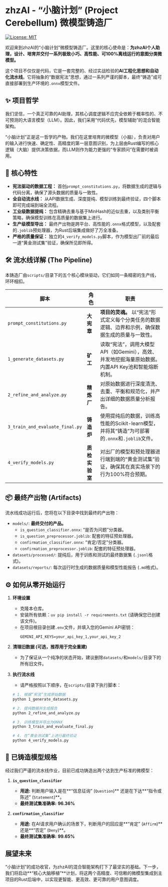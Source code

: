 # zhzAI - “小脑计划” (Project Cerebellum) 微模型铸造厂

[![License: MIT](https://img.shields.io/badge/License-MIT-yellow.svg)](https://opensource.org/licenses/MIT)

欢迎来到zhzAI的“小脑计划”微模型铸造厂。这里的核心使命是：**为zhzAI个人助理，设计、培育并交付一系列极致小巧、高性能、可100%离线运行的意图分类微模型。**

这个项目不仅仅是代码，它是一套完整的、经过实战检验的**AI工程化思想和自动化流水线**。它将抽象的“数据宪法”思想，通过一系列严谨的脚本，最终“铸造”成可直接部署到生产环境的`.onnx`模型文件。

## ✨ 项目哲学

我们坚信，一个真正可靠的AI助理，其核心调度逻辑不应完全依赖于概率性的、不可预测的大语言模型（LLM）。因此，我们采用“代码优先，模型辅助”的混合智能架构。

“小脑计划”正是这一哲学的产物。我们在这里培育的微模型（小脑），负责对用户的输入进行快速、确定性、高精度的第一层意图识别，为上层由Rust编写的核心逻辑（大脑）提供决策依据，而LLM则作为能力更强的“专家顾问”在需要时被调用。

## 🚀 核心特性

-   **宪法驱动的数据工程：** 首创`prompt_constitutions.py`，将数据生成的逻辑与代码分离，确保了源头数据的质量与一致性。
-   **全自动流水线：** 从API数据生成、深度提纯、模型训练到最终验证，四个脚本即可完成端到端全流程。
-   **工业级数据提纯：** 包含精确去重与基于MinHash的近似去重，以及类别平衡策略，确保模型训练在高质量的数据集上进行。
-   **生产级模型导出：** 最终产出物是跨平台、高性能的`.onnx`格式模型，以及配套的`.joblib`预处理器，为Rust后端集成做好了万全准备。
-   **严格的质量保证：** 独立的`4_verify_models.py`脚本，作为模型出厂前的最后一道“黄金测试集”验证，确保所见即所得。

## 🛠️ 流水线详解 (The Pipeline)

本铸造厂由`scripts/`目录下的五个核心模块驱动，它们如同一条精密的生产线，环环相扣。

| 脚本                               | 角色         | 职责                                                                                               |
| ---------------------------------- | ------------ | -------------------------------------------------------------------------------------------------- |
| `prompt_constitutions.py`          | **大宪章**   | **项目的灵魂。** 以“宪法”形式定义每个分类任务的数据逻辑、边界和示例，确保数据生成的质量与一致性。 |
| `1_generate_datasets.py`           | **矿工**     | 读取“宪法”，调用大模型API（如Gemini），高效、并发地挖掘海量原始数据。内置API Key池和智能熔断机制。 |
| `2_refine_and_analyze.py`          | **精炼厂**   | 对原始数据进行深度清洗、去重、平衡和规范化，并产出详细的数据质量分析报告。                           |
| `3_train_and_evaluate_final.py`    | **铸造炉**   | 使用提纯后的数据，训练高性能的Scikit-learn模型，并将其“铸造”为可部署的`.onnx`和`.joblib`文件。      |
| `4_verify_models.py`               | **质检实验室** | 对出厂的模型和预处理器进行端到端的“黄金测试集”验证，确保其在真实场景下的行为100%符合预期。       |

## 📦 最终产出物 (Artifacts)

流水线成功运行后，您将在以下目录中找到最终的产出物：

-   `models/`: **最终交付的产品。**
    -   `is_question_classifier.onnx`: “是否为问题”分类器。
    -   `is_question_preprocessor.joblib`: 配套的特征预处理器。
    -   `confirmation_classifier.onnx`: “肯定/否定”分类器。
    *   `confirmation_preprocessor.joblib`: 配套的特征预处理器。
-   `datasets/processed/`: 提纯后，用于训练和测试的最终数据集 (`.jsonl`格式)。
-   `datasets/reports/`: 每次运行时生成的数据质量和模型性能报告 (`.md`格式)。

## ⚙️ 如何从零开始运行

1.  **环境设置**
    -   克隆本仓库。
    -   安装所有依赖：`uv pip install -r requirements.txt` (请确保您已创建该文件)。
    -   在项目根目录创建`.env`文件，并填入您的Gemini API密钥：
        ```
        GEMINI_API_KEYS=your_api_key_1,your_api_key_2
        ```

2.  **清理旧数据 (可选，推荐用于完全重建)**
    -   为了保证从一个纯净的状态开始，建议删除`datasets/`和`models/`目录下的所有旧文件。

3.  **执行流水线**
    -   请严格按照以下顺序，在`scripts/`目录下执行脚本：
    ```bash
    # 1. 根据“宪法”生成原始数据
    python 1_generate_datasets.py

    # 2. 提纯数据并生成报告
    python 2_refine_and_analyze.py

    # 3. 训练模型并导出为ONNX
    python 3_train_and_evaluate_final.py

    # 4. 在“黄金测试集”上进行最终验证
    python 4_verify_models.py
    ```

## 🧠 已铸造模型规格

经过我们严谨的流水线作业，目前已成功铸造出两个达到生产标准的微模型：

1.  **`is_question_classifier`**
    -   **用途:** 判断用户输入是在**“信息征询” (`Question`)** 还是在下达**“指令或陈述” (`Statement`)**。
    -   **最终测试集准确率:** **96.36%**

2.  **`confirmation_classifier`**
    -   **用途:** 在AI请求用户确认的场景下，判断用户的回应是**“肯定” (`Affirm`)** 还是**“否定” (`Deny`)**。
    -   **最终测试集准确率:** **99.65%**

## 展望未来

“小脑计划”的成功收官，为zhzAI的混合智能架构打下了最坚实的基础。下一步，我们将启动**“核心大脑移植”**计划，将这两个高精度、可信赖的微模型集成到主项目的Rust后端中，以实现更智能、更高效、更可靠的用户意图调度。